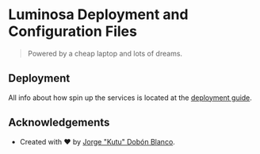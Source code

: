 # Luminosa Deployment and Configuration Files
> Powered by a cheap laptop and lots of dreams.

## Deployment
All info about how spin up the services is located at the [deployment guide](./DEPLOYMENT.md).

## Acknowledgements
- Created with :heart: by [Jorge "Kutu" Dobón Blanco](https://dobon.dev).
